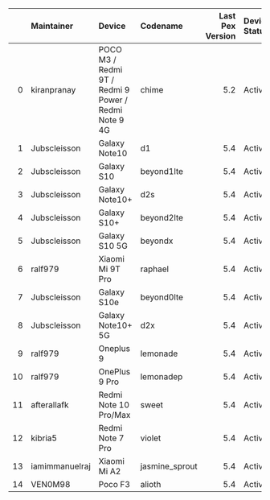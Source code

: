 |    | Maintainer     | Device                                               | Codename       |   Last Pex Version | Device Status   |
|---:|:---------------|:-----------------------------------------------------|:---------------|-------------------:|:----------------|
|  0 | kiranpranay    | POCO M3 / Redmi 9T / Redmi 9 Power / Redmi Note 9 4G | chime          |                5.2 | Active          |
|  1 | Jubscleisson   | Galaxy Note10                                        | d1             |                5.4 | Active          |
|  2 | Jubscleisson   | Galaxy S10                                           | beyond1lte     |                5.4 | Active          |
|  3 | Jubscleisson   | Galaxy Note10+                                       | d2s            |                5.4 | Active          |
|  4 | Jubscleisson   | Galaxy S10+                                          | beyond2lte     |                5.4 | Active          |
|  5 | Jubscleisson   | Galaxy S10 5G                                        | beyondx        |                5.4 | Active          |
|  6 | ralf979        | Xiaomi Mi 9T Pro                                     | raphael        |                5.4 | Active          |
|  7 | Jubscleisson   | Galaxy S10e                                          | beyond0lte     |                5.4 | Active          |
|  8 | Jubscleisson   | Galaxy Note10+ 5G                                    | d2x            |                5.4 | Active          |
|  9 | ralf979        | Oneplus 9                                            | lemonade       |                5.4 | Active          |
| 10 | ralf979        | OnePlus 9 Pro                                        | lemonadep      |                5.4 | Active          |
| 11 | afterallafk    | Redmi Note 10 Pro/Max                                | sweet          |                5.4 | Active          |
| 12 | kibria5        | Redmi Note 7 Pro                                     | violet         |                5.4 | Active          |
| 13 | iamimmanuelraj | Xiaomi Mi A2                                         | jasmine_sprout |                5.4 | Active          |
| 14 | VEN0M98        | Poco F3                                              | alioth         |                5.4 | Active          |